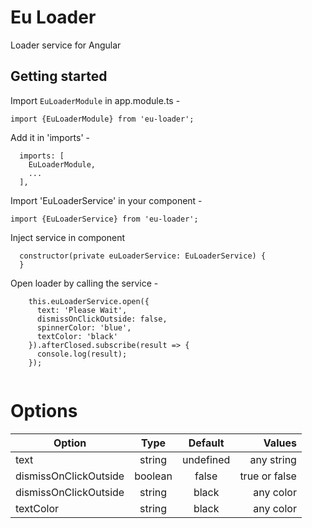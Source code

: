 # Eu Loader

Loader service for Angular

## Getting started

Import `EuLoaderModule` in app.module.ts - 
```
import {EuLoaderModule} from 'eu-loader';
```

Add it in 'imports' - 
```
  imports: [
    EuLoaderModule,
    ...
  ],
  ```

Import 'EuLoaderService' in your component - 
```
import {EuLoaderService} from 'eu-loader';
```

Inject service in component
```
  constructor(private euLoaderService: EuLoaderService) {
  }
```

Open loader by calling the service - 
```
    this.euLoaderService.open({
      text: 'Please Wait',
      dismissOnClickOutside: false,
      spinnerColor: 'blue',
      textColor: 'black'
    }).afterClosed.subscribe(result => {
      console.log(result);
    });
      
```

# Options

| Option                | Type          | Default   | Values         |
| --------------------- |:-------------:| :--------:| --------------:|
| text                  | string        | undefined | any string     |
| dismissOnClickOutside |  boolean      | false     | true or false  |
| dismissOnClickOutside |  string       | black     | any color      |
| textColor             |  string       | black     | any color      |


